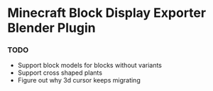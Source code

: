 # Minecraft Block Display Exporter Blender Plugin


### TODO
 - Support block models for blocks without variants
 - Support cross shaped plants
 - Figure out why 3d cursor keeps migrating
